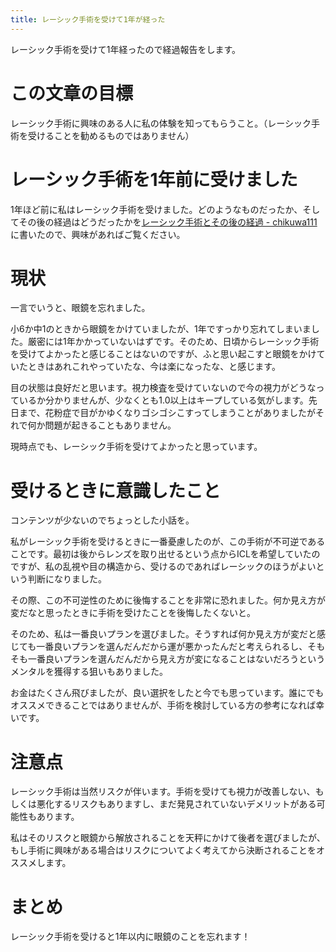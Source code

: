 ```yaml
---
title: レーシック手術を受けて1年が経った
---
```


レーシック手術を受けて1年経ったので経過報告をします。

# この文章の目標

レーシック手術に興味のある人に私の体験を知ってもらうこと。（レーシック手術を受けることを勧めるものではありません）

# レーシック手術を1年前に受けました

1年ほど前に私はレーシック手術を受けました。どのようなものだったか、そしてその後の経過はどうだったかを[レーシック手術とその後の経過 - chikuwa111](https://scrapbox.io/chikuwa111/%E3%83%AC%E3%83%BC%E3%82%B7%E3%83%83%E3%82%AF%E6%89%8B%E8%A1%93%E3%81%A8%E3%81%9D%E3%81%AE%E5%BE%8C%E3%81%AE%E7%B5%8C%E9%81%8E)に書いたので、興味があればご覧ください。

# 現状

一言でいうと、眼鏡を忘れました。

小6か中1のときから眼鏡をかけていましたが、1年ですっかり忘れてしまいました。厳密には1年かかっていないはずです。そのため、日頃からレーシック手術を受けてよかったと感じることはないのですが、ふと思い起こすと眼鏡をかけていたときはあれこれやっていたな、今は楽になったな、と感じます。

目の状態は良好だと思います。視力検査を受けていないので今の視力がどうなっているか分かりませんが、少なくとも1.0以上はキープしている気がします。先日まで、花粉症で目がかゆくなりゴシゴシこすってしまうことがありましたがそれで何か問題が起きることもありません。

現時点でも、レーシック手術を受けてよかったと思っています。

# 受けるときに意識したこと

コンテンツが少ないのでちょっとした小話を。

私がレーシック手術を受けるときに一番憂慮したのが、この手術が不可逆であることです。最初は後からレンズを取り出せるという点からICLを希望していたのですが、私の乱視や目の構造から、受けるのであればレーシックのほうがよいという判断になりました。

その際、この不可逆性のために後悔することを非常に恐れました。何か見え方が変だなと思ったときに手術を受けたことを後悔したくないと。

そのため、私は一番良いプランを選びました。そうすれば何か見え方が変だと感じても一番良いプランを選んだんだから運が悪かったんだと考えられるし、そもそも一番良いプランを選んだんだから見え方が変になることはないだろうというメンタルを獲得する狙いもありました。

お金はたくさん飛びましたが、良い選択をしたと今でも思っています。誰にでもオススメできることではありませんが、手術を検討している方の参考になれば幸いです。

# 注意点

レーシック手術は当然リスクが伴います。手術を受けても視力が改善しない、もしくは悪化するリスクもありますし、まだ発見されていないデメリットがある可能性もあります。

私はそのリスクと眼鏡から解放されることを天秤にかけて後者を選びましたが、もし手術に興味がある場合はリスクについてよく考えてから決断されることをオススメします。

# まとめ

レーシック手術を受けると1年以内に眼鏡のことを忘れます！
